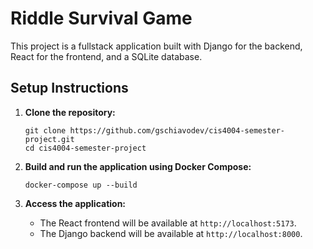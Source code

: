 # Riddle Survival Game

This project is a fullstack application built with Django for the backend, React for the frontend, and a SQLite database.

## Setup Instructions

1. **Clone the repository:**
   ```
   git clone https://github.com/gschiavodev/cis4004-semester-project.git
   cd cis4004-semester-project
   ```

2. **Build and run the application using Docker Compose:**
   ```
   docker-compose up --build
   ```

3. **Access the application:**
   - The React frontend will be available at `http://localhost:5173`.
   - The Django backend will be available at `http://localhost:8000`.
